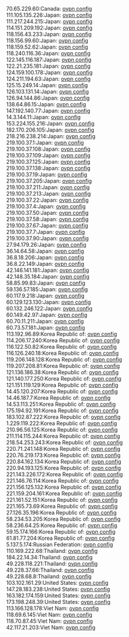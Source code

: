 70.65.229.60:Canada: [ovpn config](vpn/70_65_229_60.ovpn)  
111.105.135.226:Japan: [ovpn config](vpn/111_105_135_226.ovpn)  
111.217.244.215:Japan: [ovpn config](vpn/111_217_244_215.ovpn)  
114.151.209.192:Japan: [ovpn config](vpn/114_151_209_192.ovpn)  
118.156.43.233:Japan: [ovpn config](vpn/118_156_43_233.ovpn)  
118.156.99.60:Japan: [ovpn config](vpn/118_156_99_60.ovpn)  
118.159.52.62:Japan: [ovpn config](vpn/118_159_52_62.ovpn)  
118.240.116.36:Japan: [ovpn config](vpn/118_240_116_36.ovpn)  
122.145.116.187:Japan: [ovpn config](vpn/122_145_116_187.ovpn)  
122.21.235.181:Japan: [ovpn config](vpn/122_21_235_181.ovpn)  
124.159.100.178:Japan: [ovpn config](vpn/124_159_100_178.ovpn)  
124.211.194.63:Japan: [ovpn config](vpn/124_211_194_63.ovpn)  
125.15.249.14:Japan: [ovpn config](vpn/125_15_249_14.ovpn)  
126.103.131.14:Japan: [ovpn config](vpn/126_103_131_14.ovpn)  
126.94.144.86:Japan: [ovpn config](vpn/126_94_144_86.ovpn)  
138.64.86.15:Japan: [ovpn config](vpn/138_64_86_15.ovpn)  
147.192.140.77:Japan: [ovpn config](vpn/147_192_140_77.ovpn)  
14.3.144.11:Japan: [ovpn config](vpn/14_3_144_11.ovpn)  
153.224.155.216:Japan: [ovpn config](vpn/153_224_155_216.ovpn)  
182.170.206.105:Japan: [ovpn config](vpn/182_170_206_105.ovpn)  
218.216.238.214:Japan: [ovpn config](vpn/218_216_238_214.ovpn)  
219.100.37.1:Japan: [ovpn config](vpn/219_100_37_1.ovpn)  
219.100.37.108:Japan: [ovpn config](vpn/219_100_37_108.ovpn)  
219.100.37.109:Japan: [ovpn config](vpn/219_100_37_109.ovpn)  
219.100.37.125:Japan: [ovpn config](vpn/219_100_37_125.ovpn)  
219.100.37.138:Japan: [ovpn config](vpn/219_100_37_138.ovpn)  
219.100.37.19:Japan: [ovpn config](vpn/219_100_37_19.ovpn)  
219.100.37.205:Japan: [ovpn config](vpn/219_100_37_205.ovpn)  
219.100.37.211:Japan: [ovpn config](vpn/219_100_37_211.ovpn)  
219.100.37.213:Japan: [ovpn config](vpn/219_100_37_213.ovpn)  
219.100.37.22:Japan: [ovpn config](vpn/219_100_37_22.ovpn)  
219.100.37.4:Japan: [ovpn config](vpn/219_100_37_4.ovpn)  
219.100.37.50:Japan: [ovpn config](vpn/219_100_37_50.ovpn)  
219.100.37.58:Japan: [ovpn config](vpn/219_100_37_58.ovpn)  
219.100.37.67:Japan: [ovpn config](vpn/219_100_37_67.ovpn)  
219.100.37.7:Japan: [ovpn config](vpn/219_100_37_7.ovpn)  
219.100.37.90:Japan: [ovpn config](vpn/219_100_37_90.ovpn)  
27.94.179.26:Japan: [ovpn config](vpn/27_94_179_26.ovpn)  
36.14.64.58:Japan: [ovpn config](vpn/36_14_64_58.ovpn)  
36.8.18.206:Japan: [ovpn config](vpn/36_8_18_206.ovpn)  
36.8.22.149:Japan: [ovpn config](vpn/36_8_22_149.ovpn)  
42.146.141.181:Japan: [ovpn config](vpn/42_146_141_181.ovpn)  
42.148.35.184:Japan: [ovpn config](vpn/42_148_35_184.ovpn)  
58.85.99.83:Japan: [ovpn config](vpn/58_85_99_83.ovpn)  
59.136.57.185:Japan: [ovpn config](vpn/59_136_57_185.ovpn)  
60.117.9.218:Japan: [ovpn config](vpn/60_117_9_218.ovpn)  
60.129.123.130:Japan: [ovpn config](vpn/60_129_123_130.ovpn)  
60.132.246.122:Japan: [ovpn config](vpn/60_132_246_122.ovpn)  
60.149.42.97:Japan: [ovpn config](vpn/60_149_42_97.ovpn)  
60.70.11.211:Japan: [ovpn config](vpn/60_70_11_211.ovpn)  
60.73.57.181:Japan: [ovpn config](vpn/60_73_57_181.ovpn)  
113.192.96.89:Korea Republic of: [ovpn config](vpn/113_192_96_89.ovpn)  
114.206.17.240:Korea Republic of: [ovpn config](vpn/114_206_17_240.ovpn)  
116.122.50.82:Korea Republic of: [ovpn config](vpn/116_122_50_82.ovpn)  
116.126.240.18:Korea Republic of: [ovpn config](vpn/116_126_240_18.ovpn)  
119.206.148.128:Korea Republic of: [ovpn config](vpn/119_206_148_128.ovpn)  
119.207.208.81:Korea Republic of: [ovpn config](vpn/119_207_208_81.ovpn)  
121.136.186.38:Korea Republic of: [ovpn config](vpn/121_136_186_38.ovpn)  
121.140.177.250:Korea Republic of: [ovpn config](vpn/121_140_177_250.ovpn)  
121.151.119.129:Korea Republic of: [ovpn config](vpn/121_151_119_129.ovpn)  
14.45.120.207:Korea Republic of: [ovpn config](vpn/14_45_120_207.ovpn)  
14.46.187.7:Korea Republic of: [ovpn config](vpn/14_46_187_7.ovpn)  
14.53.113.251:Korea Republic of: [ovpn config](vpn/14_53_113_251.ovpn)  
175.194.92.191:Korea Republic of: [ovpn config](vpn/175_194_92_191.ovpn)  
183.102.87.222:Korea Republic of: [ovpn config](vpn/183_102_87_222.ovpn)  
1.229.119.222:Korea Republic of: [ovpn config](vpn/1_229_119_222.ovpn)  
210.96.56.125:Korea Republic of: [ovpn config](vpn/210_96_56_125.ovpn)  
211.114.115.244:Korea Republic of: [ovpn config](vpn/211_114_115_244.ovpn)  
218.54.253.243:Korea Republic of: [ovpn config](vpn/218_54_253_243.ovpn)  
220.71.241.148:Korea Republic of: [ovpn config](vpn/220_71_241_148.ovpn)  
220.76.219.173:Korea Republic of: [ovpn config](vpn/220_76_219_173.ovpn)  
220.84.162.134:Korea Republic of: [ovpn config](vpn/220_84_162_134.ovpn)  
220.94.193.125:Korea Republic of: [ovpn config](vpn/220_94_193_125.ovpn)  
221.143.226.172:Korea Republic of: [ovpn config](vpn/221_143_226_172.ovpn)  
221.146.76.114:Korea Republic of: [ovpn config](vpn/221_146_76_114.ovpn)  
221.156.125.132:Korea Republic of: [ovpn config](vpn/221_156_125_132.ovpn)  
221.159.204.161:Korea Republic of: [ovpn config](vpn/221_159_204_161.ovpn)  
221.161.52.151:Korea Republic of: [ovpn config](vpn/221_161_52_151.ovpn)  
221.165.73.69:Korea Republic of: [ovpn config](vpn/221_165_73_69.ovpn)  
27.126.35.196:Korea Republic of: [ovpn config](vpn/27_126_35_196.ovpn)  
58.234.53.205:Korea Republic of: [ovpn config](vpn/58_234_53_205.ovpn)  
58.236.64.25:Korea Republic of: [ovpn config](vpn/58_236_64_25.ovpn)  
59.15.174.166:Korea Republic of: [ovpn config](vpn/59_15_174_166.ovpn)  
61.81.77.204:Korea Republic of: [ovpn config](vpn/61_81_77_204.ovpn)  
5.137.5.174:Russian Federation: [ovpn config](vpn/5_137_5_174.ovpn)  
110.169.222.68:Thailand: [ovpn config](vpn/110_169_222_68.ovpn)  
184.22.14.34:Thailand: [ovpn config](vpn/184_22_14_34.ovpn)  
49.228.118.221:Thailand: [ovpn config](vpn/49_228_118_221.ovpn)  
49.228.37.66:Thailand: [ovpn config](vpn/49_228_37_66.ovpn)  
49.228.68.8:Thailand: [ovpn config](vpn/49_228_68_8.ovpn)  
103.102.161.29:United States: [ovpn config](vpn/103_102_161_29.ovpn)  
147.28.183.238:United States: [ovpn config](vpn/147_28_183_238.ovpn)  
163.182.174.159:United States: [ovpn config](vpn/163_182_174_159.ovpn)  
173.198.248.39:United States: [ovpn config](vpn/173_198_248_39.ovpn)  
113.166.128.178:Viet Nam: [ovpn config](vpn/113_166_128_178.ovpn)  
118.69.6.145:Viet Nam: [ovpn config](vpn/118_69_6_145.ovpn)  
118.70.87.45:Viet Nam: [ovpn config](vpn/118_70_87_45.ovpn)  
42.117.21.203:Viet Nam: [ovpn config](vpn/42_117_21_203.ovpn)  
